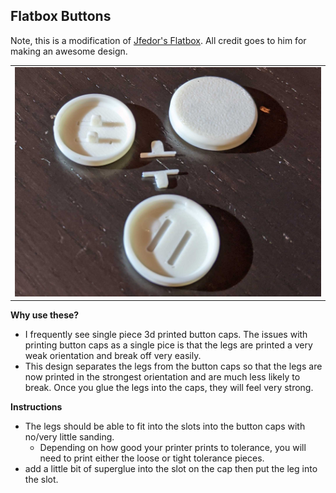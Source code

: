 Flatbox Buttons
-----------------
Note, this is a modification of [Jfedor's Flatbox](https://github.com/jfedor2/flatbox).  All credit goes to him for making an awesome design.  

<table width=100%>
<TR>
<TD width=100% align="center"><img src="images/buttons.jpg"></TD>
</TR>
</TABLE>

**Why use these?**
- I frequently see single piece 3d printed button caps.  The issues with printing button caps as a single pice is that the legs are printed a very weak orientation and break off very easily.  
- This design separates the legs from the button caps so that the legs are now printed in the strongest orientation and are much less likely to break.  Once you glue the legs into the caps, they will feel very strong.


**Instructions**
- The legs should be able to fit into the slots into the button caps with no/very little sanding.
  - Depending on how good your printer prints to tolerance, you will need to print either the loose or tight tolerance pieces.  
- add a little bit of superglue into the slot on the cap then put the leg into the slot.  
